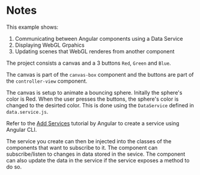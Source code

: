 # Notes

This example shows:
1. Communicating between Angular components using a Data Service
2. Displaying WebGL Grpahics
3. Updating scenes that WebGL renderes from another component

The project consists a canvas and a 3 buttons `Red`, `Green` and `Blue`.

The canvas is part of the `canvas-box` component and the buttons are part of the `controller-view` component.

The canvas is setup to animate a bouncing sphere. Initally the sphere's color is Red. When the user presses the buttons, the sphere's color is changed to the desirted color. This is done using the `DataService` defined in `data.service.js`.

Refer to the [Add Services](https://angular.io/tutorial/tour-of-heroes/toh-pt4) tutorial by Angular to create a service using Angular CLI.

The service you create can then be injected into the classes of the components that want to subscribe to it. The component can subscribe/listen to changes in data stored in the sevice. The component can also update the data in the service if the service exposes a method to do so.
